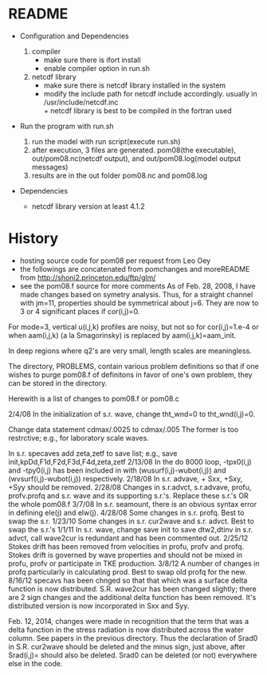 # README #

* Configuration and Dependencies  
	1. compiler  
		+ make sure there is ifort install  
		+ enable compiler option in run.sh   
	2. netcdf library  
		+ make sure there is netcdf library installed in the system  
		+ modify the include path for netcdf include accordingly. usually in /usr/include/netcdf.inc  
                + netcdf library is best to be compiled in the fortran used  
* Run the program with run.sh
	1. run the model with run script(execute run.sh)
	2. after execution, 3 files are generated. pom08(the executable), out/pom08.nc(netcdf output), and out/pom08.log(model output messages)
	3. results are in the out folder pom08.nc and pom08.log

* Dependencies  
	+ netcdf library version at least 4.1.2  

# History #
* hosting source code for pom08 per request from Leo Oey 
* the followings are concatenated from pomchanges and moreREADME from http://shoni2.princeton.edu/ftp/glm/
* see the pom08.f source for more comments
As of Feb. 28, 2008, I have made changes based on symetry
analysis. Thus, for a straight channel with jm=11, properties
should be symmetrical about j=6. They are now to 3 or 4
significant places if cor(i,j)=0. 


For mode=3, vertical u(i,j,k) profiles are noisy, but not
so for cor(i,j)=1.e-4 or when aam(i,j,k) (a la Smagorinsky)
is replaced by aam(i,j,k)=aam_init. 

 
In deep regions where q2's are very small, length scales are
meaningless.

The directory, PROBLEMS, contain various problem definitions
so that if one wishes to purge pom08.f of definitons in favor
of one's own problem, they can  be stored in the directory.

 Herewith is a list of changes to pom08.f or pom08.c

2/4/08
  In the initialization of s.r. wave, change tht_wnd=0 to tht_wnd(i,j)=0.

  Change data statement cdmax/.0025 to cdmax/.005 The former is too
      restrctive; e.g., for laboratory scale waves.
 
  In s.r. specaves add zeta,zetf to save list; e.g.,
      save init,kpDd,F1d,F2d,F3d,F4d,zeta,zetf
2/13/08
  In the do 8000 loop, -tpx0(i,j) and -tpy0(i,j) has been included in with
(wusurf(i,j)-wubot(i,j)) and (wvsurf(i,j)-wubot(i,j)) respectively.
2/18/08
  In s.r. advave, + Sxx, +Sxy, +Syy  should be removed.
2/28/08
  Changes in s.r.advct, s.r.advave, profu, profv.profq  and s.r. wave and 
its supporting s.r.'s. Replace these s.r.'s OR the whole pom08.f 
3/7/08
  In s.r. seamount, there is an obvious syntax error in defining ele(j)
and elw(j).
4/28/08
  Some changes in s.r. profq. Best to swap the s.r.
1/23/10
  Some changes in s.r. cur2wave and s.r. advct. Best to swap the s.r.'s
1/1/11
  In s.r. wave, change save init to save dtw2,dtinv
  in s.r. advct, call wave2cur is redundant and has been commented out.
2/25/12
  Stokes drift has been removed from velocities in profu, profv and profq.
  Stokes drift is governed by wave properties and should not be mixed
  in profu, profv or participate in TKE production.
3/8/12
  A number of changes in profq particularly in calculating prod. Best to
swap old profq for the new.
8/16/12
  specavs has been chnged so that that which was a surface delta function
is now distributed. S.R. wave2cur has been changed slightly; there are
2 sign changes and the additional delta function has been removed. It's
distributed version is now incorporated in Sxx and Syy.

Feb. 12, 2014, changes were made in recognition that the
term that was a delta function in the stress radiation is
now distributed across the water column. See papers in the
previous directory. Thus the declaration of Srad0 in S.R.
cur2wave should be deleted  and the minus sign, just above,
after Srad(i,j)= should also be deleted. Srad0 can be
deleted (or not) everywhere else in the code.


